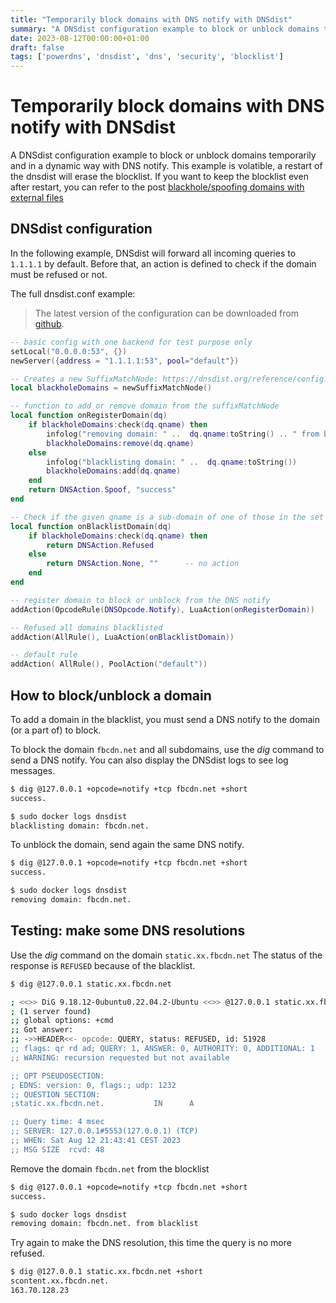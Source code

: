 ```yaml
---
title: "Temporarily block domains with DNS notify with DNSdist"
summary: "A DNSdist configuration example to block or unblock domains temporarily and in a dynamic way with DNS notify."
date: 2023-08-12T00:00:00+01:00
draft: false
tags: ['powerdns', 'dnsdist', 'dns', 'security', 'blocklist']
---
```


# Temporarily block domains with DNS notify with DNSdist

A DNSdist configuration example to block or unblock domains temporarily and in a dynamic way with DNS notify.
This example is volatible, a restart of the dnsdist will erase the blocklist. If you want to keep the blocklist even after restart, you can refer to the post [blackhole/spoofing domains with external files](https://github.com/dmachard/lua-dnsdist-config-examples/security_blackhole_domains.lua)

## DNSdist configuration

In the following example, DNSdist will forward all incoming queries to `1.1.1.1` by default.
Before that, an action is defined to check if the domain must be refused or not.

The full dnsdist.conf example:

> The latest version of the configuration can be downloaded from [github](https://github.com/dmachard/lua-dnsdist-config-examples/).

```lua
-- basic config with one backend for test purpose only
setLocal("0.0.0.0:53", {})
newServer({address = "1.1.1.1:53", pool="default"})

-- Creates a new SuffixMatchNode: https://dnsdist.org/reference/config.html?highlight=newsuffixmatchnode
local blackholeDomains = newSuffixMatchNode()

-- function to add or remove domain from the suffixMatchNode
local function onRegisterDomain(dq)
    if blackholeDomains:check(dq.qname) then
        infolog("removing domain: " ..  dq.qname:toString() .. " from blacklist")
        blackholeDomains:remove(dq.qname)
    else
        infolog("blacklisting domain: " ..  dq.qname:toString())
        blackholeDomains:add(dq.qname)
    end
    return DNSAction.Spoof, "success"
end

-- Check if the given qname is a sub-domain of one of those in the set
local function onBlacklistDomain(dq)
    if blackholeDomains:check(dq.qname) then
        return DNSAction.Refused
    else
        return DNSAction.None, ""      -- no action
    end
end

-- register domain to block or unblock from the DNS notify
addAction(OpcodeRule(DNSOpcode.Notify), LuaAction(onRegisterDomain))

-- Refused all domains blacklisted
addAction(AllRule(), LuaAction(onBlacklistDomain))

-- default rule
addAction( AllRule(), PoolAction("default"))
```

## How to block/unblock a domain

To add a domain in the blacklist, you must send a DNS notify to the domain (or a part of) to block.

To block the domain `fbcdn.net` and all subdomains, use the *dig* command to send a DNS notify.
You can also display the DNSdist logs to see log messages.

```bash
$ dig @127.0.0.1 +opcode=notify +tcp fbcdn.net +short
success.

$ sudo docker logs dnsdist
blacklisting domain: fbcdn.net.
```

To unblock the domain, send again the same DNS notify.

```bash
$ dig @127.0.0.1 +opcode=notify +tcp fbcdn.net +short
success.

$ sudo docker logs dnsdist
removing domain: fbcdn.net.
```

## Testing: make some DNS resolutions

Use the *dig* command on the domain `static.xx.fbcdn.net`
The status of the response is `REFUSED` because of the blacklist.

```bash
$ dig @127.0.0.1 static.xx.fbcdn.net

; <<>> DiG 9.18.12-0ubuntu0.22.04.2-Ubuntu <<>> @127.0.0.1 static.xx.fbcdn.net
; (1 server found)
;; global options: +cmd
;; Got answer:
;; ->>HEADER<<- opcode: QUERY, status: REFUSED, id: 51928
;; flags: qr rd ad; QUERY: 1, ANSWER: 0, AUTHORITY: 0, ADDITIONAL: 1
;; WARNING: recursion requested but not available

;; OPT PSEUDOSECTION:
; EDNS: version: 0, flags:; udp: 1232
;; QUESTION SECTION:
;static.xx.fbcdn.net.           IN      A

;; Query time: 4 msec
;; SERVER: 127.0.0.1#5553(127.0.0.1) (TCP)
;; WHEN: Sat Aug 12 21:43:41 CEST 2023
;; MSG SIZE  rcvd: 48
```

Remove the domain `fbcdn.net` from the blocklist

```bash
$ dig @127.0.0.1 +opcode=notify +tcp fbcdn.net +short
success.

$ sudo docker logs dnsdist
removing domain: fbcdn.net. from blacklist
```

Try again to make the DNS resolution, this time the query is no more refused.

```bash
$ dig @127.0.0.1 static.xx.fbcdn.net +short
scontent.xx.fbcdn.net.
163.70.128.23
```
